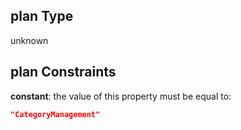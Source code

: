 ## plan Type

unknown

## plan Constraints

**constant**: the value of this property must be equal to:

```json
"CategoryManagement"
```

